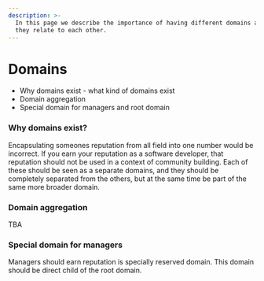 ```yaml
---
description: >-
  In this page we describe the importance of having different domains and how
  they relate to each other.
---
```


# Domains

* Why domains exist - what kind of domains exist
* Domain aggregation
* Special domain for managers and root domain

### Why domains exist?

Encapsulating someones reputation from all field into one number would be incorrect. If you earn your reputation as a software developer, that reputation should not be used in a context of community building. Each of these should be seen as a separate domains, and they should be completely separated from the others, but at the same time be part of the same more broader domain.

### Domain aggregation

TBA

### Special domain for managers

Managers should earn reputation is specially reserved domain. This domain should be direct child of the root domain.
